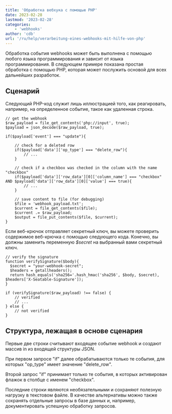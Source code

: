 ```yaml
---
title: 'Обработка вебхука с помощью PHP'
date: 2023-02-28
lastmod: '2023-02-28'
categories:
    - 'webhooks'
author: 'cdb'
url: '/ru/help/verarbeitung-eines-webhooks-mit-hilfe-von-php'
---
```


Обработка события webhooks может быть выполнена с помощью любого языка программирования и зависит от языка программирования. В следующем примере показана простая обработка с помощью PHP, которая может послужить основой для всех дальнейших разработок.

## Сценарий

Следующий PHP-код служит лишь иллюстрацией того, как реагировать, например, на определенное событие, такое как удаленная строка.

```
// get the webhook
$raw_payload = file_get_contents('php://input', true);
$payload = json_decode($raw_payload, true);

if($payload['event'] === "update"){

    // check for a deleted row
    if($payload['data']['op_type'] === "delete_row"){
        // ...
    }

    // check if a checkbox was checked in the column with the name "checkbox"
    if($payload['data']['row_data'][0]['column_name'] === "checkbox" AND $payload['data']['row_data'][0]['value'] === true){
        // ...
    }

    // save content to file (for debugging)
    $file = 'webhook_payload.txt';
    $current = file_get_contents($file);
    $current .= $raw_payload;
    $output = file_put_contents($file, $current);
}

```

Если веб-крючок отправляет секретный ключ, вы можете проверить содержимое веб-крючка с помощью следующего кода. Конечно, вы должны заменить переменную _$secret_ на выбранный вами секретный ключ.

```
// verify the signature
function verifySignature($body){
  $secret = "your-webhook-secret";
  $headers = getallheaders();
  return hash_equals('sha256='.hash_hmac('sha256', $body, $secret), $headers['X-Seatable-Signature']);
}

if (verifySignature($raw_payload) !== false) {
    // verified
    // ...
} else {
    // not verified
}

```

## Структура, лежащая в основе сценария

Первые две строки считывают входящее событие webhook и создают массив in из входящей структуры JSON.

При первом запросе "if" далее обрабатываются только те события, для которых "op_type" имеет значение "delete_row".

Второй запрос "if" принимает только те события, в которых активирован флажок в столбце с именем "checkbox".

Последние строки являются необязательными и сохраняют полезную нагрузку в текстовом файле. В качестве альтернативы можно также сохранять отдельные запросы в базе данных и, например, документировать успешную обработку запросов.
